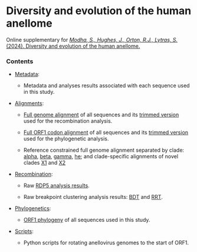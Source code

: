 # Diversity and evolution of the human anellome

Online supplementary for [*Modha, S., Hughes, J., Orton, R.J., Lytras, S.* (2024).
Diversity and evolution of the human anellome.]()


### Contents

- [Metadata](anellome_alldata.csv):

	- Metadata and analyses results associated with each sequence used in this study.

- [Alignments](alignments):

	- [Full genome alignment](alignments/AN11.7_nt_rotated_linsi.fas) of all sequences 
	and its [trimmed version](alignments/AN11.7_nt_rotated_linsi_1pungap.fas) used for the recombination analysis.
	
	- [Full ORF1 codon alignment](alignments/AN11.7_ORF1_cod_einsi.fas) of all sequences
	and its [trimmed version](alignments/AN11.7_ORF1_cod_einsi_70pungap.fas) used for the phylogenetic analysis.
	
	- Reference constrained full genome alignment separated by clade: [alpha](alignments/al_AN11.7_nt_alpha_ref.fas), [beta](alignments/al_AN11.7_nt_beta_ref.fas), [gamma](alignments/al_AN11.7_nt_gamma_ref.fas), [he](alignments/al_AN11.7_nt_he_ref.fas); 
	and clade-specific alignments of novel clades [X1](alignments/al_AN11.7_nt_X1.fas) and [X2](alignments/al_AN11.7_nt_X2.fas)
	
- [Recombination](recombination):

	- Raw [RDP5 analysis results](recombination/AN11.7_nt_rotated_linsi_1pungap_all.csv).
	
	- Raw breakpoint clustering analysis results: [BDT](recombination/AN11.7_nt_rotated_linsi_1pungap_BDT.csv) 
	and [RRT](recombination/AN11.7_nt_rotated_linsi_1pungap_RRT.csv).
	
- [Phylogenetics](tree):

	- [ORF1 phylogeny](tree/AN11.7_ORF1_cod_einsi_70pungap.fas.treefile) of all sequences used in this study. 
	
- [Scripts](scripts):

	- Python scripts for rotating anellovirus genomes to the start of ORF1.
